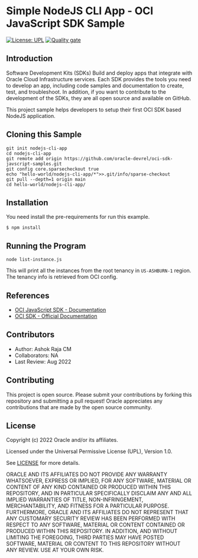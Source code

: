 # Simple NodeJS CLI App - OCI JavaScript SDK Sample

[![License: UPL](https://img.shields.io/badge/license-UPL-green)](https://img.shields.io/badge/license-UPL-green) [![Quality gate](https://sonarcloud.io/api/project_badges/quality_gate?project=oracle-devrel_oci-sdk-java-samples)](https://sonarcloud.io/dashboard?id=oracle-devrel_oci-sdk-java-samples)

## Introduction
Software Development Kits (SDKs) Build and deploy apps that integrate with Oracle Cloud Infrastructure services. Each SDK provides the tools you need to develop an app, including code samples and documentation to create, test, and troubleshoot. In addition, if you want to contribute to the development of the SDKs, they are all open source and available on GitHub.

This project sample helps developers to setup their first OCI SDK based NodeJS application.

## Cloning this Sample
```
git init nodejs-cli-app
cd nodejs-cli-app
git remote add origin https://github.com/oracle-devrel/oci-sdk-javscript-samples.git
git config core.sparsecheckout true
echo "hello-world/nodejs-cli-app/*">>.git/info/sparse-checkout
git pull --depth=1 origin main
cd hello-world/nodejs-cli-app/
```

## Installation

You need install the pre-requirements for run this example.

```
$ npm install
```

## Running the Program

```
node list-instance.js
```
This will print all the instances from the root tenancy in `US-ASHBURN-1` region. The tenancy info is retrieved from OCI config.

## References
* [OCI JavaScript SDK - Documentation](https://docs.oracle.com/en-us/iaas/Content/API/SDKDocs/typescriptsdk.htm)
* [OCI SDK - Official Documentation](https://docs.oracle.com/en-us/iaas/Content/API/Concepts/sdks.htm)

## Contributors
* Author: Ashok Raja CM
* Collaborators: NA
* Last Review: Aug 2022

## Contributing
This project is open source.  Please submit your contributions by forking this repository and submitting a pull request!  Oracle appreciates any contributions that are made by the open source community.

## License
Copyright (c) 2022 Oracle and/or its affiliates.

Licensed under the Universal Permissive License (UPL), Version 1.0.

See [LICENSE](../../LICENSE) for more details.

ORACLE AND ITS AFFILIATES DO NOT PROVIDE ANY WARRANTY WHATSOEVER, EXPRESS OR IMPLIED, FOR ANY SOFTWARE, MATERIAL OR CONTENT OF ANY KIND CONTAINED OR PRODUCED WITHIN THIS REPOSITORY, AND IN PARTICULAR SPECIFICALLY DISCLAIM ANY AND ALL IMPLIED WARRANTIES OF TITLE, NON-INFRINGEMENT, MERCHANTABILITY, AND FITNESS FOR A PARTICULAR PURPOSE.  FURTHERMORE, ORACLE AND ITS AFFILIATES DO NOT REPRESENT THAT ANY CUSTOMARY SECURITY REVIEW HAS BEEN PERFORMED WITH RESPECT TO ANY SOFTWARE, MATERIAL OR CONTENT CONTAINED OR PRODUCED WITHIN THIS REPOSITORY. IN ADDITION, AND WITHOUT LIMITING THE FOREGOING, THIRD PARTIES MAY HAVE POSTED SOFTWARE, MATERIAL OR CONTENT TO THIS REPOSITORY WITHOUT ANY REVIEW. USE AT YOUR OWN RISK. 